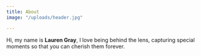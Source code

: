 ```yaml
---
title: About
image: "/uploads/header.jpg"

---
```

Hi, my name is **Lauren Gray**, I love being behind the lens, capturing special moments so that you can cherish them forever.